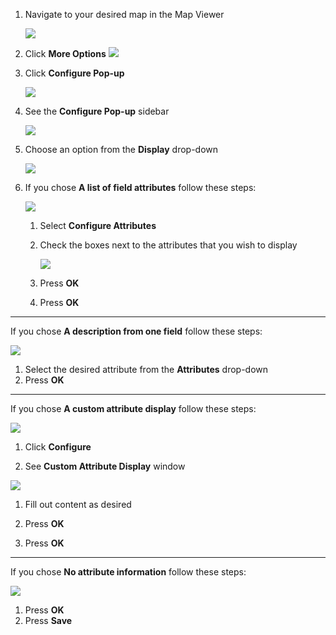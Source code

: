 1. Navigate to your desired map in the Map Viewer

    ![](imgs/image1.png)

1. Click **More Options**  ![](imgs/image3.png)

1. Click **Configure Pop-up** 
   
   ![](imgs/image2.png)

2. See the **Configure Pop-up** sidebar

    ![](imgs/image4.png)

3. Choose an option from the **Display** drop-down

    ![](imgs/image11.png)

4. If you chose **A list of field attributes** follow these steps:

    ![](imgs/image6.png)

   1. Select **Configure Attributes**

   2. Check the boxes next to the attributes that you wish to display

        ![](imgs/image8.png)

   3. Press **OK**

   4. Press **OK**

---------------------------------------------------------------------------------------------------

If you chose **A description from one field** follow these steps:

![](imgs/image9.png)

   1. Select the desired attribute from the **Attributes** drop-down 
   2. Press **OK**

---------------------------------------------------------------------------------------------------



If you chose **A custom attribute display** follow these steps:

![](imgs/image4.png)

1. Click **Configure**

1. See **Custom Attribute Display** window

![](imgs/image5.png)

1. Fill out content as desired

1. Press **OK**

1. Press **OK**

---------------------------------------------------------------------------------------------------

If you chose **No attribute information** follow these steps:

![](imgs/image7.png)
   1. Press **OK**
   2. Press **Save**

